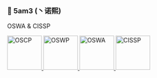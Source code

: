 ### 🤔 5am3 (丶诺熙)

<!--
**5am3/5am3** is a ✨ _special_ ✨ repository because its `README.md` (this file) appears on your GitHub profile.

Here are some ideas to get you started:

- 🔭 I’m currently working on ...
- 🌱 I’m currently learning ...
- 👯 I’m looking to collaborate on ...
- 🤔 I’m looking for help with ...
- 💬 Ask me about ...
- 📫 How to reach me: ...
- 😄 Pronouns: ...
- ⚡ Fun fact: ...
-->

OSWA & CISSP



<a target="_blank" href="https://www.credential.net/6427a4d2-4e5c-4624-90b0-90759655c67a">
  <img alt="OSCP" src="https://api.accredible.com/v1/frontend/credential_website_embed_image/badge/72573974" height="80" />
</a>

<a target="_blank" href="https://www.credential.net/82bc084f-85b7-4bb9-addd-8a432d14b5ad">
  <img alt="OSWP" src="https://api.accredible.com/v1/frontend/credential_website_embed_image/badge/71967355" height="80" />
</a>

<a target="_blank" href="https://www.credential.net/78d58f4e-0e37-4c05-95c5-ba5bda1ea24d#gs.u3wpm1">
  <img alt="OSWA" src="https://api.accredible.com/v1/frontend/credential_website_embed_image/badge/71384888" height="80" />
</a>

<a target="_blank" href="https://www.credly.com/badges/0f004dd4-11f5-4fa0-baa6-01a4d9d4686c/public_url">
  <img alt="CISSP" src="https://images.credly.com/images/5e6f5247-1d61-4932-a5da-999a7feec067/isc2_cissp2.png" height="80" />
</a>
